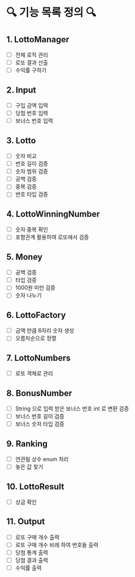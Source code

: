 # 🔍 기능 목록 정의 🔍

## ****1. LottoManager****

- [ ]  전체 로직 관리
- [ ]  로또 결과 산출
- [ ]  수익률 구하기

## 2. Input

- [ ]  구입 금액 입력
- [ ]  당첨 번호 입력
- [ ]  보너스 번호 입력

## 3. Lotto

- [ ]  숫자 비교
- [ ]  번호 길이 검증
- [ ]  숫자 범위 검증
- [ ]  공백 검증
- [ ]  중복 검증
- [ ]  번호 타입 검증

## 4. LottoWinningNumber

- [ ]  숫자 중복 확인
- [ ]  포함관계 활용하여 로또에서 검증

## 5. Money

- [ ]  공백 검증
- [ ]  타입 검증
- [ ]  1000원 미만 검증
- [ ]  숫자 나누기

## 6. LottoFactory

- [ ]  금액 만큼 6자리 숫자 생성
- [ ]  오름차순으로 정렬

## 7. LottoNumbers

- [ ]  로또 객체로 관리

## 8. BonusNumber

- [ ]  String 으로 입력 받은 보너스 번호 int 로 변환 검증
- [ ]  보너스 번호 길이 검증
- [ ]  보너스 숫자 타입 검증

## 9. **Ranking**

- [ ]  연관됨 상수 enum 처리
- [ ]  놓은 값 찾기

## 10. LottoResult

- [ ]  상금 확인

## 11. Output

- [ ]  로또 구매 개수 출력
- [ ]  로또 구매 개수 비례 하여 번호들 출력
- [ ]  당첨 통계 출력
- [ ]  당첨 결과 출력
- [ ]  수익률 출력